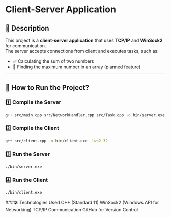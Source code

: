# Client-Server Application

## 📌 Description
This project is a **client-server application** that uses **TCP/IP** and **WinSock2** for communication.  
The server accepts connections from client and executes tasks, such as:
- ✅ Calculating the sum of two numbers
- 🔄 Finding the maximum number in an array (planned feature)

---

## 🚀 **How to Run the Project?**
### 1️⃣ **Compile the Server**
```bash
g++ src/main.cpp src/NetworkHandler.cpp src/Task.cpp -o bin/server.exe -lws2_32
```
### 2️⃣ **Compile the Client**
```bash
g++ src/client.cpp -o bin/client.exe -lws2_32
```
### 3️⃣ **Run the Server**
```bash
./bin/server.exe
```
### 4️⃣ **Run the Client**
```bash
./bin/client.exe
```
###🛠 Technologies Used
C++ (Standard 11)
WinSock2 (Windows API for Networking)
TCP/IP Communication
GitHub for Version Control
